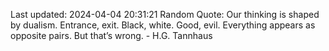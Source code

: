 Last updated: 2024-04-04 20:31:21
Random Quote: Our thinking is shaped by dualism. Entrance, exit. Black, white. Good, evil. Everything appears as opposite pairs. But that’s wrong. - H.G. Tannhaus